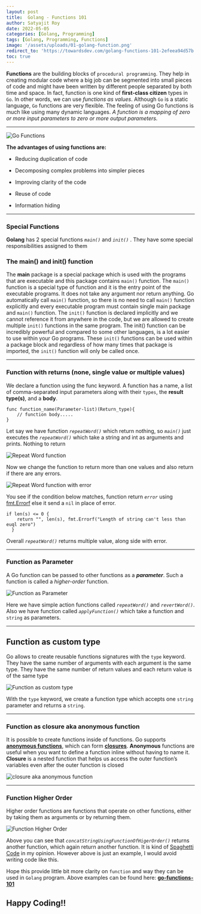 ```yaml
---
layout: post
title:  Golang - Functions 101
author: Satyajit Roy
date: 2022-05-05
categories: [Golang, Programming]
tags: [Golang, Programming, Functions]
image: '/assets/uploads/01-golang-function.png'
redirect_to: 'https://towardsdev.com/golang-functions-101-2efeea94d57b'
toc: true
---
```


**Functions** are the building blocks of `procedural programming`. They help in creating modular code where a big job can be segmented into small pieces of code and might have been written by different people separated by both time and space. In fact, function is one kind of **first-class citizen** types in `Go`. In other words, we can use _functions as values_. Although `Go` is a static language, `Go` functions are very flexible. The feeling of using Go functions is much like using many dynamic languages. _A function is a mapping of zero or more input parameters to zero or more output parameters._

---

![Go Functions](https://dev-to-uploads.s3.amazonaws.com/uploads/articles/lm8nrpmiw7wlmo6eqrwy.jpg)

**The advantages of using functions are:**

* Reducing duplication of code

* Decomposing complex problems into simpler pieces

* Improving clarity of the code

* Reuse of code

* Information hiding

---

### Special Functions

**Golang** has 2 special functions _`main()`_ and _`init()`_ . They have some special responsibilities assigned to them

### The main() and init() function

The **main** package is a special package which is used with the programs that are executable and this package contains `main()` function. The `main()` function is a special type of function and it is the entry point of the executable programs. It does not take any argument nor return anything. Go automatically call `main()` function, so there is no need to call `main()` function explicitly and every executable program must contain single main package and `main()` function. The `init()` function is declared implicitly and we cannot reference it from anywhere in the code, but we are allowed to create multiple `init()` functions in the same program. The init() function can be incredibly powerful and compared to some other languages, is a lot easier to use within your Go programs. These `init()` functions can be used within a package block and regardless of how many times that package is imported, the `init()` function will only be called once.

---

### Function with returns (none, single value or multiple values)

We declare a function using the func keyword. A function has a name, a list of comma-separated input parameters along with their `types`, the **result type(s)**, and a **body**.

    func function_name(Parameter-list)(Return_type){
        // function body.....
    }

Let say we have function _`repeatWord()`_ which return nothing, so _`main()`_ just executes the _`repeatWord()`_ which take a string and int as arguments and prints. Nothing to return

![Repeat Word function](https://cdn-images-1.medium.com/max/2096/1*SRWGAPL-74PqvsW0dXWLwQ.png)

Now we change the function to return more than one values and also return if there are any errors.

![Repeat Word function with error](https://cdn-images-1.medium.com/max/2768/1*0yQHE-RhX8DmLs5EyL9-tQ.png)

You see if the condition below matches, function return _`error`_ using [fmt.Errorf](https://pkg.go.dev/fmt#Errorf) else it send a `nil` in place of error.

    if len(s) <= 0 {
        return "", len(s), fmt.Errorf("Length of string can't less than euql zero")
      }

Overall _`repeatWord()`_ returns multiple value, along side with error.

---

### Function as Parameter

A Go function can be passed to other functions as a _**parameter**_. Such a function is called a _higher-order_ function.

![Function as Parameter](https://cdn-images-1.medium.com/max/3028/1*iDMooKtQRwLgp8n8LJgteg.png)

Here we have simple action functions called _`repeatWord()`_ and _`revertWord()`_. Also we have function called _`applyFunction()`_ which take a function and `string` as parameters.

---

## Function as custom type

Go allows to create reusable functions signatures with the `type` keyword. They have the same number of arguments with each argument is the same type. They have the same number of return values and each return value is of the same type

![Function as custom type](https://cdn-images-1.medium.com/max/2756/1*mCmrEsZWEZyFubw5KOtMwQ.png)

With the `type` keyword, we create a function type which accepts one `string` parameter and returns a `string`.

---

### Function as closure aka anonymous function

It is possible to create functions inside of functions. Go supports **[anonymous functions](https://en.wikipedia.org/wiki/Anonymous_function)**, which can form **[closures](https://en.wikipedia.org/wiki/Closure_(computer_science))**. **Anonymous** functions are useful when you want to define a function inline without having to name it. **Closure** is a nested function that helps us access the outer function’s variables even after the outer function is closed

![closure aka anonymous function](https://cdn-images-1.medium.com/max/2764/1*S7e3Txftfc5eO5dNYz1FAA.png)

---

### Function Higher Order

Higher order functions are functions that operate on other functions, either by taking them as arguments or by returning them.

![Function Higher Order](https://cdn-images-1.medium.com/max/3116/1*KJOJod2Usdl7OP9Orr44bg.png)

Above you can see that _`concatStringUsingFunctionOfHigerOrder()`_ returns another function, which again return another function. It is kind of [Spaghetti Code](https://en.wikipedia.org/wiki/Spaghetti_code) in my opinion. However above is just an example, I would avoid writing code like this.

Hope this provide little bit more clarity on `function` and way they can be used in `Golang` program. Above examples can be found here: **[go-functions-101](https://github.com/kodelint/go-functions-101)**

## Happy Coding!!
